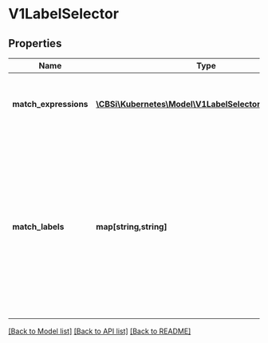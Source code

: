 # V1LabelSelector

## Properties
Name | Type | Description | Notes
------------ | ------------- | ------------- | -------------
**match_expressions** | [**\CBSi\Kubernetes\Model\V1LabelSelectorRequirement[]**](V1LabelSelectorRequirement.md) | matchExpressions is a list of label selector requirements. The requirements are ANDed. | [optional] 
**match_labels** | **map[string,string]** | matchLabels is a map of {key,value} pairs. A single {key,value} in the matchLabels map is equivalent to an element of matchExpressions, whose key field is \&quot;key\&quot;, the operator is \&quot;In\&quot;, and the values array contains only \&quot;value\&quot;. The requirements are ANDed. | [optional] 

[[Back to Model list]](../README.md#documentation-for-models) [[Back to API list]](../README.md#documentation-for-api-endpoints) [[Back to README]](../README.md)



